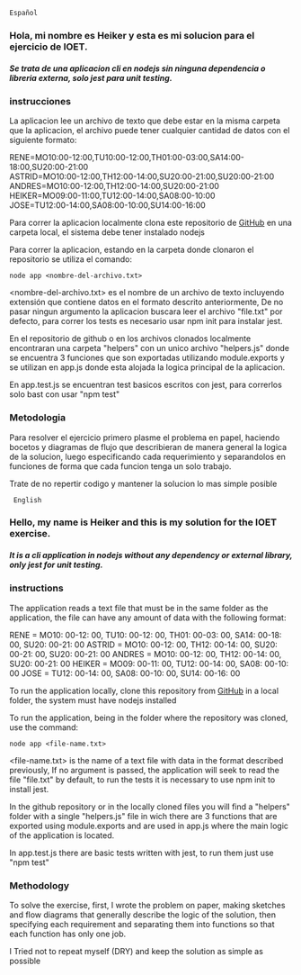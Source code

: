     Español 
### Hola, mi nombre es Heiker y esta es mi solucion para el ejercicio de IOET.

##### Se trata de una aplicacion cli en nodejs sin ninguna dependencia o libreria externa, solo jest para unit testing.

### instrucciones 
La aplicacion lee un archivo de texto que debe estar en la misma carpeta que la aplicacion, el archivo puede tener cualquier cantidad de datos con el siguiente formato:

RENE=MO10:00-12:00,TU10:00-12:00,TH01:00-03:00,SA14:00-18:00,SU20:00-21:00  
ASTRID=MO10:00-12:00,TH12:00-14:00,SU20:00-21:00,SU20:00-21:00  
ANDRES=MO10:00-12:00,TH12:00-14:00,SU20:00-21:00  
HEIKER=MO09:00-11:00,TU12:00-14:00,SA08:00-10:00  
JOSE=TU12:00-14:00,SA08:00-10:00,SU14:00-16:00  

Para correr la aplicacion localmente clona este repositorio de [GitHub](https://github.com/heikergil/test_ioet) en una carpeta local, el sistema debe tener instalado nodejs

Para correr la aplicacion, estando en la carpeta donde clonaron el repositorio se utiliza el comando:
```
node app <nombre-del-archivo.txt>
```
<nombre-del-archivo.txt> es el nombre de un archivo de texto incluyendo extensión que contiene datos en el formato descrito anteriormente, De no pasar ningun argumento la aplicacion buscara leer el archivo "file.txt" por defecto, para correr los tests es necesario usar npm init para instalar jest.

En el repositorio de github o en los archivos clonados localmente encontraran una carpeta "helpers" con un unico archivo "helpers.js" donde se encuentra 3 funciones que son exportadas utilizando module.exports y se utilizan en app.js donde esta alojada la logica principal de la aplicacion.

En app.test.js se encuentran test basicos escritos con jest, para correrlos solo bast con usar "npm test"

### Metodologia

Para resolver el ejercicio primero plasme el problema en papel, haciendo bocetos y diagramas de flujo que describieran de manera general la logica de la solucion, luego especificando cada requerimiento y separandolos en funciones de forma que cada funcion tenga un solo trabajo.
    
Trate de no repertir codigo y mantener la solucion lo mas simple posible
    
    
     English
### Hello, my name is Heiker and this is my solution for the IOET exercise.

##### It is a cli application in nodejs without any dependency or external library, only jest for unit testing.

### instructions
The application reads a text file that must be in the same folder as the application, the file can have any amount of data with the following format:

RENE = MO10: 00-12: 00, TU10: 00-12: 00, TH01: 00-03: 00, SA14: 00-18: 00, SU20: 00-21: 00
ASTRID = MO10: 00-12: 00, TH12: 00-14: 00, SU20: 00-21: 00, SU20: 00-21: 00
ANDRES = MO10: 00-12: 00, TH12: 00-14: 00, SU20: 00-21: 00
HEIKER = MO09: 00-11: 00, TU12: 00-14: 00, SA08: 00-10: 00
JOSE = TU12: 00-14: 00, SA08: 00-10: 00, SU14: 00-16: 00

To run the application locally, clone this repository from [GitHub](https://github.com/heikergil/test_ioet) in a local folder, the system must have nodejs installed

To run the application, being in the folder where the repository was cloned, use the command:
``` 
node app <file-name.txt>
```
<file-name.txt> is the name of a text file with data in the format described previously, If no argument is passed, the application will seek to read the file "file.txt" by default, to run the tests it is necessary to use npm init to install jest.

In the github repository or in the locally cloned files you will find a "helpers" folder with a single "helpers.js" file in wich there are 3 functions that are exported using module.exports and are used in app.js where the main logic of the application is located.

In app.test.js there are basic tests written with jest, to run them just use "npm test"

### Methodology

To solve the exercise, first, I wrote the problem on paper, making sketches and flow diagrams that generally describe the logic of the solution, then specifying each requirement and separating them into functions so that each function has only one job.
    
I Tried not to repeat myself (DRY) and keep the solution as simple as possible 